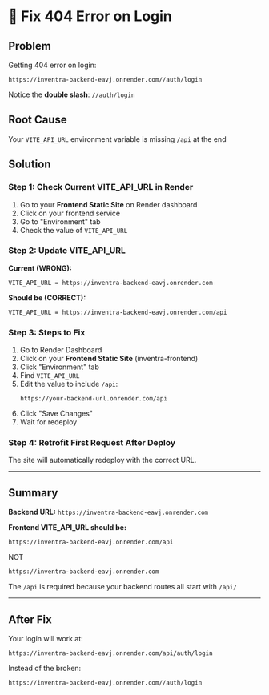 # 🔧 Fix 404 Error on Login

## Problem
Getting 404 error on login:
```
https://inventra-backend-eavj.onrender.com//auth/login
```

Notice the **double slash**: `//auth/login`

## Root Cause
Your `VITE_API_URL` environment variable is missing `/api` at the end

## Solution

### Step 1: Check Current VITE_API_URL in Render
1. Go to your **Frontend Static Site** on Render dashboard
2. Click on your frontend service
3. Go to "Environment" tab
4. Check the value of `VITE_API_URL`

### Step 2: Update VITE_API_URL

**Current (WRONG):**
```
VITE_API_URL = https://inventra-backend-eavj.onrender.com
```

**Should be (CORRECT):**
```
VITE_API_URL = https://inventra-backend-eavj.onrender.com/api
```

### Step 3: Steps to Fix

1. Go to Render Dashboard
2. Click on your **Frontend Static Site** (inventra-frontend)
3. Click "Environment" tab
4. Find `VITE_API_URL`
5. Edit the value to include `/api`:
   ```
   https://your-backend-url.onrender.com/api
   ```
6. Click "Save Changes"
7. Wait for redeploy

### Step 4: Retrofit First Request After Deploy

The site will automatically redeploy with the correct URL.

---

## Summary

**Backend URL:** `https://inventra-backend-eavj.onrender.com`

**Frontend VITE_API_URL should be:**
```
https://inventra-backend-eavj.onrender.com/api
```

NOT
```
https://inventra-backend-eavj.onrender.com
```

The `/api` is required because your backend routes all start with `/api/`

---

## After Fix

Your login will work at:
```
https://inventra-backend-eavj.onrender.com/api/auth/login
```

Instead of the broken:
```
https://inventra-backend-eavj.onrender.com//auth/login
```

